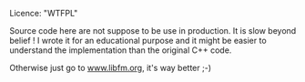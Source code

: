 Licence: "WTFPL"

Source code here are not suppose to be use in production. It is slow beyond belief !
I wrote it for an educational purpose and it might be easier to understand the implementation
than the original C++ code.

Otherwise just go to www.libfm.org, it's way better ;-)
